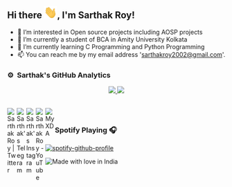 

<h2>Hi there <img src="https://raw.githubusercontent.com/ABSphreak/ABSphreak/master/gifs/Hi.gif" width="30px">, I'm Sarthak Roy!</h2>

- 👀 I’m interested in Open source projects including AOSP projects
- 🌱 I’m currently a student of BCA in Amity University Kolkata
- 💞️ I’m currently learning C Programming and Python Programming 
- 📫 You can reach me by my email address 'sarthakroy2002@gmail.com'.


### ⚙️ &nbsp;Sarthak's GitHub Analytics
<p align="center">
<a href="https://github.com/sarthakroy2002">
<img height="180em" src="https://github-readme-stats-eight-theta.vercel.app/api?username=sarthakroy2002&show_icons=true&theme=nightowl&include_all_commits=true&count_private=true"/>
<img height="180em" src="https://github-readme-stats-eight-theta.vercel.app/api/top-langs/?username=sarthakroy2002&layout=compact&langs_count=8&theme=nightowl"/>
</a>
</p>

<br/>

<a href="https://twitter.com/sarthak2002">
  <img align="left" alt="Sarthak Roy | Twitter " width="22px" src="https://cdn.jsdelivr.net/npm/simple-icons@v3/icons/twitter.svg" />
</a>
<a href="https://t.me/sarthakroy2002">
  <img align="left" alt="Sarthak's Telegram" width="22px" src="https://cdn.jsdelivr.net/npm/simple-icons@v3/icons/telegram.svg" />
</a>
<a href="https://www.instagram.com/sarthakroy2002/">
  <img align="left" alt="Sarthak's Instagram" width="22px" src="https://cdn.jsdelivr.net/npm/simple-icons@v3/icons/instagram.svg" />
</a>
<a href="https://www.youtube.com/c/TechnicalFreakSarthak/">
  <img align="left" alt="Sarthak Roy - YouTube" width="22px" src="https://cdn.jsdelivr.net/npm/simple-icons@v3/icons/youtube.svg" />
</a>  
  <a href="https://forum.xda-developers.com/member.php?u=8126733">
  <img align="left" alt="My XDA" width="22px" src="https://cdn.jsdelivr.net/npm/simple-icons@3.3.0/icons/xdadevelopers.svg" />
</a>

<br />

### Spotify Playing 🎧

[![spotify-github-profile](https://spotify-github-profile.vercel.app/api/view?uid=31qq3unsj5r5pvylapc42xyyhkvy&cover_image=true&theme=compact)](https://spotify-github-profile.vercel.app/api/view?uid=31qq3unsj5r5pvylapc42xyyhkvy&redirect=true)

![Made with love in India](https://madewithlove.now.sh/in?heart=true&template=for-the-badge)
